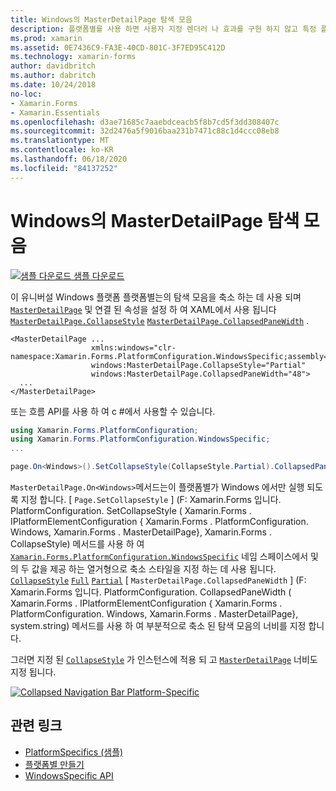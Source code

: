 ```yaml
---
title: Windows의 MasterDetailPage 탐색 모음
description: 플랫폼별를 사용 하면 사용자 지정 렌더러 나 효과를 구현 하지 않고 특정 플랫폼 에서만 사용할 수 있는 기능을 사용할 수 있습니다. 이 문서에서는 MasterDetailPage 탐색 모음을 축소 하는 Windows 플랫폼 관련 기능을 사용 하는 방법을 설명 합니다.
ms.prod: xamarin
ms.assetid: 0E7436C9-FA3E-40CD-801C-3F7ED95C412D
ms.technology: xamarin-forms
author: davidbritch
ms.author: dabritch
ms.date: 10/24/2018
no-loc:
- Xamarin.Forms
- Xamarin.Essentials
ms.openlocfilehash: d3ae71685c7aaebdceacb5f8b7cd5f3dd308407c
ms.sourcegitcommit: 32d2476a5f9016baa231b7471c88c1d4ccc08eb8
ms.translationtype: MT
ms.contentlocale: ko-KR
ms.lasthandoff: 06/18/2020
ms.locfileid: "84137252"
---
```

# <a name="masterdetailpage-navigation-bar-on-windows"></a>Windows의 MasterDetailPage 탐색 모음

[![샘플 다운로드](~/media/shared/download.png) 샘플 다운로드](https://docs.microsoft.com/samples/xamarin/xamarin-forms-samples/userinterface-platformspecifics)

이 유니버설 Windows 플랫폼 플랫폼별는의 탐색 모음을 축소 하는 데 사용 되며 [`MasterDetailPage`](xref:Xamarin.Forms.MasterDetailPage) 및 연결 된 속성을 설정 하 여 XAML에서 사용 됩니다 [`MasterDetailPage.CollapseStyle`](xref:Xamarin.Forms.PlatformConfiguration.WindowsSpecific.MasterDetailPage.CollapseStyleProperty) [`MasterDetailPage.CollapsedPaneWidth`](xref:Xamarin.Forms.PlatformConfiguration.WindowsSpecific.MasterDetailPage.CollapsedPaneWidthProperty) .

```xaml
<MasterDetailPage ...
                  xmlns:windows="clr-namespace:Xamarin.Forms.PlatformConfiguration.WindowsSpecific;assembly=Xamarin.Forms.Core"
                  windows:MasterDetailPage.CollapseStyle="Partial"
                  windows:MasterDetailPage.CollapsedPaneWidth="48">
  ...
</MasterDetailPage>

```

또는 흐름 API를 사용 하 여 c #에서 사용할 수 있습니다.

```csharp
using Xamarin.Forms.PlatformConfiguration;
using Xamarin.Forms.PlatformConfiguration.WindowsSpecific;
...

page.On<Windows>().SetCollapseStyle(CollapseStyle.Partial).CollapsedPaneWidth(148);
```

`MasterDetailPage.On<Windows>`메서드는이 플랫폼별가 Windows 에서만 실행 되도록 지정 합니다. [ `Page.SetCollapseStyle` ] (F: Xamarin.Forms 입니다. PlatformConfiguration. SetCollapseStyle ( Xamarin.Forms . IPlatformElementConfiguration { Xamarin.Forms . PlatformConfiguration. Windows, Xamarin.Forms . MasterDetailPage}, Xamarin.Forms . CollapseStyle) 메서드를 사용 하 여 [`Xamarin.Forms.PlatformConfiguration.WindowsSpecific`](xref:Xamarin.Forms.PlatformConfiguration.WindowsSpecific) 네임 스페이스에서 및의 두 값을 제공 하는 열거형으로 축소 스타일을 지정 하는 데 사용 됩니다. [`CollapseStyle`](xref:Xamarin.Forms.PlatformConfiguration.WindowsSpecific.CollapseStyle) [`Full`](xref:Xamarin.Forms.PlatformConfiguration.WindowsSpecific.CollapseStyle.Full) [`Partial`](xref:Xamarin.Forms.PlatformConfiguration.WindowsSpecific.CollapseStyle.Partial) [ `MasterDetailPage.CollapsedPaneWidth` ] (F: Xamarin.Forms 입니다. PlatformConfiguration. CollapsedPaneWidth ( Xamarin.Forms . IPlatformElementConfiguration { Xamarin.Forms . PlatformConfiguration. Windows, Xamarin.Forms . MasterDetailPage}, system.string) 메서드를 사용 하 여 부분적으로 축소 된 탐색 모음의 너비를 지정 합니다.

그러면 지정 된 [`CollapseStyle`](xref:Xamarin.Forms.PlatformConfiguration.WindowsSpecific.CollapseStyle) 가 인스턴스에 적용 되 고 [`MasterDetailPage`](xref:Xamarin.Forms.MasterDetailPage) 너비도 지정 됩니다.

[![](masterdetailpage-navigation-bar-images/collapsed-navigation-bar.png "Collapsed Navigation Bar Platform-Specific")](masterdetailpage-navigation-bar-images/collapsed-navigation-bar-large.png#lightbox "Collapsed Navigation Bar Platform-Specific")

## <a name="related-links"></a>관련 링크

- [PlatformSpecifics (샘플)](https://docs.microsoft.com/samples/xamarin/xamarin-forms-samples/userinterface-platformspecifics)
- [플랫폼별 만들기](~/xamarin-forms/platform/platform-specifics/index.md#creating-platform-specifics)
- [WindowsSpecific API](xref:Xamarin.Forms.PlatformConfiguration.WindowsSpecific)
